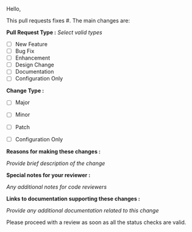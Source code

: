 Hello,

This pull requests fixes #. The main changes are:

**Pull Request Type :**
_Select valid types_
- [ ] New Feature
- [ ] Bug Fix
- [ ] Enhancement
- [ ] Design Change
- [ ] Documentation
- [ ] Configuration Only

**Change Type :**
- [ ] Major
- [ ] Minor
- [ ] Patch
- [ ] Configuration Only


**Reasons for making these changes :**

_Provide brief description of the change_

**Special notes for your reviewer :**

_Any additional notes for code reviewers_

**Links to documentation supporting these changes :**

_Provide any additional documentation related to this change_

Please proceed with a review as soon as all the status checks are valid.
